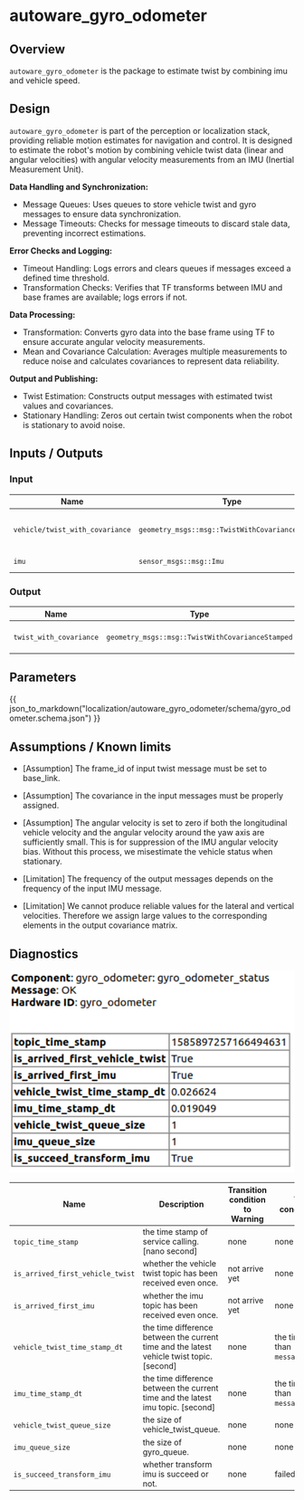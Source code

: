 # autoware_gyro_odometer

## Overview

`autoware_gyro_odometer` is the package to estimate twist by combining imu and vehicle speed.

## Design

 `autoware_gyro_odometer` is part of the perception or localization stack, providing reliable motion estimates for navigation and control. It is designed to estimate the robot's motion by combining vehicle twist data (linear and angular velocities) with angular velocity measurements from an IMU (Inertial Measurement Unit). 

 **Data Handling and Synchronization:**

- Message Queues: Uses queues to store vehicle twist and gyro messages to ensure data synchronization.
- Message Timeouts: Checks for message timeouts to discard stale data, preventing incorrect estimations.

 **Error Checks and Logging:**

- Timeout Handling: Logs errors and clears queues if messages exceed a defined time threshold.
- Transformation Checks: Verifies that TF transforms between IMU and base frames are available; logs errors if not.

**Data Processing:**

- Transformation: Converts gyro data into the base frame using TF to ensure accurate angular velocity measurements.
- Mean and Covariance Calculation: Averages multiple measurements to reduce noise and calculates covariances to represent data reliability.

**Output and Publishing:**

- Twist Estimation: Constructs output messages with estimated twist values and covariances.
- Stationary Handling: Zeros out certain twist components when the robot is stationary to avoid noise.

## Inputs / Outputs

### Input

| Name                            | Type                                             | Description                        |
| ------------------------------- | ------------------------------------------------ | ---------------------------------- |
| `vehicle/twist_with_covariance` | `geometry_msgs::msg::TwistWithCovarianceStamped` | twist with covariance from vehicle |
| `imu`                           | `sensor_msgs::msg::Imu`                          | imu from sensor                    |

### Output

| Name                    | Type                                             | Description                     |
| ----------------------- | ------------------------------------------------ | ------------------------------- |
| `twist_with_covariance` | `geometry_msgs::msg::TwistWithCovarianceStamped` | estimated twist with covariance |

## Parameters

{{ json_to_markdown("localization/autoware_gyro_odometer/schema/gyro_odometer.schema.json") }}

## Assumptions / Known limits

- [Assumption] The frame_id of input twist message must be set to base_link.

- [Assumption] The covariance in the input messages must be properly assigned.

- [Assumption] The angular velocity is set to zero if both the longitudinal vehicle velocity and the angular velocity around the yaw axis are sufficiently small. This is for suppression of the IMU angular velocity bias. Without this process, we misestimate the vehicle status when stationary.

- [Limitation] The frequency of the output messages depends on the frequency of the input IMU message.

- [Limitation] We cannot produce reliable values for the lateral and vertical velocities. Therefore we assign large values to the corresponding elements in the output covariance matrix.

## Diagnostics

<img src="./media/diagnostic.png" alt="drawing" width="600"/>

| Name                             | Description                                                                               | Transition condition to Warning | Transition condition to Error                     |
| -------------------------------- | ----------------------------------------------------------------------------------------- | ------------------------------- | ------------------------------------------------- |
| `topic_time_stamp`               | the time stamp of service calling. [nano second]                                          | none                            | none                                              |
| `is_arrived_first_vehicle_twist` | whether the vehicle twist topic has been received even once.                              | not arrive yet                  | none                                              |
| `is_arrived_first_imu`           | whether the imu topic has been received even once.                                        | not arrive yet                  | none                                              |
| `vehicle_twist_time_stamp_dt`    | the time difference between the current time and the latest vehicle twist topic. [second] | none                            | the time is **longer** than `message_timeout_sec` |
| `imu_time_stamp_dt`              | the time difference between the current time and the latest imu topic. [second]           | none                            | the time is **longer** than `message_timeout_sec` |
| `vehicle_twist_queue_size`       | the size of vehicle_twist_queue.                                                          | none                            | none                                              |
| `imu_queue_size`                 | the size of gyro_queue.                                                                   | none                            | none                                              |
| `is_succeed_transform_imu`       | whether transform imu is succeed or not.                                                  | none                            | failed                                            |
